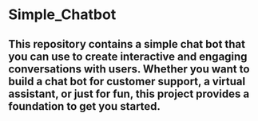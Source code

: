 # Simple_Chatbot
## This repository contains a simple chat bot that you can use to create interactive and engaging conversations with users. Whether you want to build a chat bot for customer support, a virtual assistant, or just for fun, this project provides a foundation to get you started.
